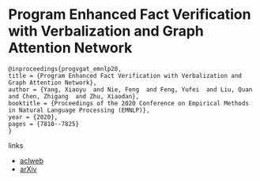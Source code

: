 # Program Enhanced Fact Verification with Verbalization and Graph Attention Network

```
@inproceedings{progvgat_emnlp20,
title = {Program Enhanced Fact Verification with Verbalization and Graph Attention Network},
author = {Yang, Xiaoyu  and Nie, Feng  and Feng, Yufei  and Liu, Quan  and Chen, Zhigang  and Zhu, Xiaodan},
booktitle = {Proceedings of the 2020 Conference on Empirical Methods in Natural Language Processing (EMNLP)},
year = {2020},
pages = {7810--7825}
}
```

links
- [aclweb](https://www.aclweb.org/anthology/2020.emnlp-main.628/)
- [arXiv](https://arxiv.org/abs/2010.03084)
